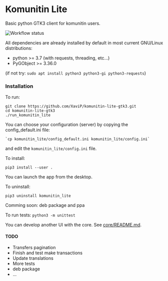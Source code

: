 # Komunitin Lite

Basic python GTK3 client for komunitin users.

![Workflow status](https://github.com/XaviP/komunitin-lite-gtk3/workflows/Python_app/badge.svg)

All dependencies are already installed by default in most current GNU/Linux distributions:
- python >= 3.7 (with requests, threading, etc...)
- PyGObject >= 3.36.0

(if not try: `sudo apt install python3 python3-gi python3-requests`)


### Installation

To run:

    git clone https://github.com/XaviP/komunitin-lite-gtk3.git
    cd komunitin-lite-gtk3
    ./run_komunitin_lite

You can choose your configuration (server) by copying the config_default.ini file: 

    `cp komunitin_lite/config_default.ini komunitin_lite/config.ini`

and edit the `komunitin_lite/config.ini` file.

To install:

    pip3 install --user .

You can launch the app from the desktop. 

To uninstall:

    pip3 uninstall komunitin_lite

Comming soon: deb package and ppa

To run tests: `python3 -m unittest`

You can develop another UI with the core. See [core/README.md](https://github.com/XaviP/komunitin-lite-gtk3/blob/master/komunitin_lite/core/README.md).


#### TODO
- Transfers pagination
- Finish and test make transactions
- Update translations
- More tests
- deb package
- ... 

